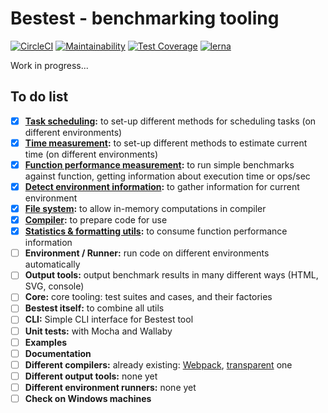 # Bestest - benchmarking tooling

[![CircleCI](https://circleci.com/gh/rangoo94/bestest.svg?style=svg)](https://circleci.com/gh/rangoo94/bestest)
[![Maintainability](https://api.codeclimate.com/v1/badges/0d074d953394b18ecae9/maintainability)](https://codeclimate.com/github/rangoo94/bestest/maintainability)
[![Test Coverage](https://api.codeclimate.com/v1/badges/0d074d953394b18ecae9/test_coverage)](https://codeclimate.com/github/rangoo94/bestest/test_coverage)
[![lerna](https://img.shields.io/badge/maintained%20with-lerna-cc00ff.svg)](https://lerna.js.org/)

Work in progress...

## To do list

- [x] **[Task scheduling](packages/task-schedulement):** to set-up different methods for scheduling tasks (on different environments)
- [x] **[Time measurement](packages/time-measurement):** to set-up different methods to estimate current time (on different environments)
- [x] **[Function performance measurement](packages/execution):** to run simple benchmarks against function, getting information about execution time or ops/sec
- [x] **[Detect environment information](packages/detect-environment):** to gather information for current environment
- [x] **[File system](packages/fs):** to allow in-memory computations in compiler
- [x] **[Compiler](packages/compiler):** to prepare code for use
- [x] **[Statistics & formatting utils](packages/math):** to consume function performance information
- [ ] **Environment / Runner:** run code on different environments automatically
- [ ] **Output tools:** output benchmark results in many different ways (HTML, SVG, console)
- [ ] **Core:** core tooling: test suites and cases, and their factories
- [ ] **Bestest itself:** to combine all utils 
- [ ] **CLI:** Simple CLI interface for Bestest tool
- [ ] **Unit tests:** with Mocha and Wallaby
- [ ] **Examples**
- [ ] **Documentation**
- [ ] **Different compilers:** already existing: [Webpack](packages/compiler-webpack), [transparent](packages/compiler-none) one
- [ ] **Different output tools:** none yet
- [ ] **Different environment runners:** none yet
- [ ] **Check on Windows machines**
